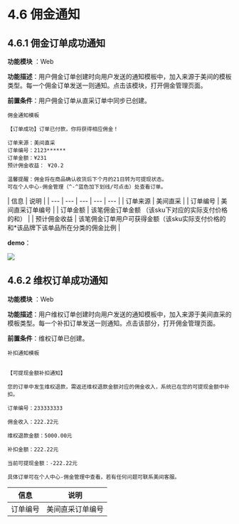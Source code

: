 # 4.6 佣金通知

## 4.6.1 佣金订单成功通知

**功能模块** ：Web

**功能描述**：用户佣金订单创建时向用户发送的通知模板中，加入来源于美间的模板类型。每一个佣金订单发送一则通知。点击该模块，打开佣金管理页面。

**前置条件**：用户佣金订单从直采订单中同步已创建。

```text
佣金通知模板
```

```text
【订单成功】订单已付款，你将获得相应佣金！

订单来源：美间直采
订单编号：2123******
订单金额：¥231
预计佣金收益： ¥20.2

温馨提醒：佣金将在商品确认收货后下个月的21日转为可提现状态。
可在个人中心-佣金管理（^-^蓝色加下划线/可点击）处查看订单。
```

| 信息 | 说明 |
| --- | --- | --- | --- | --- |
| 订单来源 | 美间直采 |
| 订单编号 | 美间直采订单编号 |
| 订单金额 | 该笔佣金订单金额 （该sku下对应的实际支付价格的和） |
| 预计佣金收益 | 该笔佣金订单用户可获得金额（该sku实际支付价格的和\*该品牌下该单品所在分类的佣金比例 |

**demo**：

![](http://192.168.1.75/documents/%E5%BA%94%E7%94%A8Web/Sprint28/_book/assets/%E5%B1%8F%E5%B9%95%E5%BF%AB%E7%85%A7%202018-06-05%20%E4%B8%8B%E5%8D%883.01.42.png)

## 4.6.2 维权订单成功通知

**功能模块** ：Web

**功能描述**：用户维权订单创建时向用户发送的通知模板中，加入来源于美间直采的模板类型。每一个补扣订单发送一则通知。点击该部分，打开佣金管理页面。

**前置条件**：维权订单已创建。

```text
补扣通知模板
```

```text

【可提现金额补扣通知】

您的订单中发生维权退款，需返还维权退款金额对应的佣金收入，系统已在您的可提现金额中补扣。

订单编号：233333333

佣金收入：222.22元

维权退款金额：5000.00元

补扣金额：222.22元

当前可提现金额：-222.22元

具体订单可在个人中心-佣金管理中查看，若有任何问题可联系美间客服。
```

| 信息 | 说明 |
| --- | --- |
| 订单编号 | 美间直采订单编号 |

